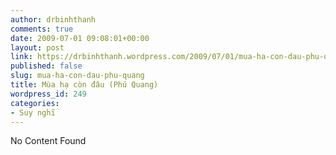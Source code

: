 ```yaml
---
author: drbinhthanh
comments: true
date: 2009-07-01 09:08:01+00:00
layout: post
link: https://drbinhthanh.wordpress.com/2009/07/01/mua-ha-con-dau-phu-quang/
published: false
slug: mua-ha-con-dau-phu-quang
title: Mùa hạ còn đâu (Phú Quang)
wordpress_id: 249
categories:
- Suy nghĩ
---
```


No Content Found
